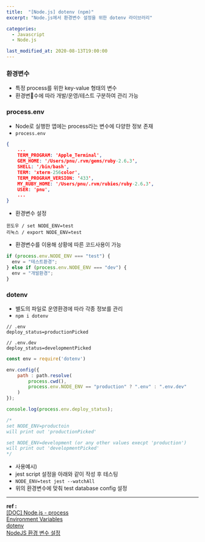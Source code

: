 ```yaml
---
title:  "[Node.js] dotenv (npm)"
excerpt: "Node.js에서 환경변수 설정을 위한 dotenv 라이브러리"

categories:
  - Javascript
  - Node.js

last_modified_at: 2020-08-13T19:00:00
---
```


### 환경변수
- 특정 process를 위한 key-value 형태의 변수
- 환경변수에 따라 개발/운영/테스트 구분하여 관리 가능

### process.env
- Node로 실행한 앱에는 process라는 변수에 다양한 정보 존재
- `process.env`

```json
{
    ...
    TERM_PROGRAM: 'Apple_Terminal',
    GEM_HOME: '/Users/pnu/.rvm/gems/ruby-2.6.3',
    SHELL: '/bin/bash',
    TERM: 'xterm-256color',
    TERM_PROGRAM_VERSION: '433',
    MY_RUBY_HOME: '/Users/pnu/.rvm/rubies/ruby-2.6.3',
    USER: 'pnu',
    ...
}

```

- 환경변수 설정

```
윈도우 / set NODE_ENV=test
리눅스 / export NODE_ENV=test
```

- 환경변수를 이용해 상황에 따른 코드사용이 가능

```js
if (process.env.NODE_ENV === "test") {
  env = "테스트환경";
} else if (process.env.NODE_ENV === "dev") {
  env = "개발환경";
}
```

### dotenv
- 별도의 파일로 운영환경에 따라 각종 정보를 관리
- `npm i dotenv`

```
// .env
deploy_status=productionPicked

// .env.dev
deploy_status=developmentPicked
```

```js
const env = require('dotenv')

env.config({ 
    path : path.resolve(
        process.cwd(),
        process.env.NODE_ENV == "production" ? ".env" : ".env.dev"
    )
});

console.log(process.env.deploy_status);

/*
set NODE_ENV=productoin
will print out 'productionPicked'

set NODE_ENV=development (or any other values execpt 'production')
will print out 'developmentPicked'
*/
```

- 사용예시)
- jest script 설정을 아래와 같이 작성 후 테스팅
- `NODE_ENV=test jest --watchAll`
- 위의 환경변수에 맞춰 test database config 설정

----
**ref :**  
[[DOC] Node.js - process](https://nodejs.org/api/process.html#process_process_env)  
[Environment Variables](https://github.com/lorenwest/node-config/wiki/Environment-Variables)  
[dotenv](https://github.com/motdotla/dotenv#readme)  
[NodeJS 환경 변수 설정](https://devhyun.com/blog/post/23)  
